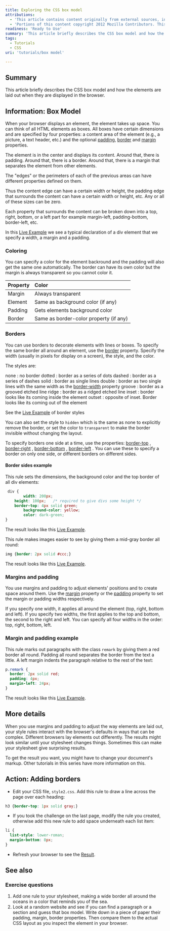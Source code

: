 ```yaml
---
title: Exploring the CSS box model
attributions:
  - 'This article contains content originally from external sources, including ones licensed under the CC-BY-SA license. [![cc-by-sa-small-wpd.png](/assets/public/c/c8/cc-by-sa-small-wpd.png)](http://creativecommons.org/licenses/by-sa/3.0/us/)'
  - 'Portions of this content copyright 2012 Mozilla Contributors. This article contains work licensed under the Creative Commons Attribution-Sharealike License v2.5 or later. The original work is available at Mozilla Developer Network: [Article](https://developer.mozilla.org/en-US/docs/CSS/Getting_Started/Boxes)'
readiness: 'Ready to Use'
summary: 'This article briefly describes the CSS box model and how the elements are laid out when they are displayed in the browser.'
tags:
  - Tutorials
  - CSS
uri: 'tutorials/box model'

---
```

## Summary

This article briefly describes the CSS box model and how the elements are laid out when they are displayed in the browser.

## Information: Box Model

When your browser displays an element, the element takes up space. You can think of all HTML elements as boxes. All boxes have certain dimensions and are specified by four properties: a content area of the element (e.g., a picture, a text header, etc.) and the optional [padding](/css/properties/padding), [border](/css/properties/border) and [margin](/css/properties/margin) properties.

The element is in the center and displays its content. Around that, there is padding. Around that, there is a border. Around that, there is a margin that separates the element from other elements.

The "edges" or the perimeters of each of the previous areas can have different properties defined on them.

Thus the content edge can have a certain width or height, the padding edge that surrounds the content can have a certain width or height, etc. Any or all of these sizes can be zero.

Each property that surrounds the content can be broken down into a top, right, bottom, or a left part for example margin-left, padding-bottom, border-left, etc.

In this [Live Example](http://code.webplatform.org/gist/11409432) we see a typical declaration of a div element that we specify a width, a margin and a padding.

### Coloring

You can specify a color for the element backround and the padding will also get the same one automatically. The border can have its own color but the margin is always transparent so you cannot color it.

|Property|Color|
|:-------|:----|
|Margin|Always transparent|
|Element|Same as background color (if any)|
|Padding|Gets elements background color|
|Border|Same as border-color property (if any)|

### Borders

You can use borders to decorate elements with lines or boxes. To specify the same border all around an element, use the [border](/css/properties/border) property. Specify the width (usually in pixels for display on a screen), the style, and the color.

The styles are:

 none
:   no border
 dotted
:   border as a series of dots
 dashed
:   border as a series of dashes
 solid
:   border as single lines
 double
:   border as two single lines with the same width as the [border-width](/css/properties/border-width) property
 groove
:   border as a grooved etched line
 ridge
:   border as a ridged etched line
 inset
:   border looks like its coming inside the element
 outset
:   opposite of inset. Border looks like its coming out of the element

See the [Live Example](http://code.webplatform.org/gist/11411135) of border styles

You can also set the style to `hidden` which is the same as none to explicitly remove the border, or set the color to `transparent` to make the border invisible without changing the layout.

To specify borders one side at a time, use the properties: [border-top](/css/properties/border-top) , [border-right](/css/properties/border-right) , [border-bottom](/css/properties/border-bottom) , [border-left](/css/properties/border-left) . You can use these to specify a border on only one side, or different borders on different sides.

#### Border sides example

This rule sets the dimensions, the background color and the top border of all div elements:

``` css
 div {
        width: 200px;
    height: 100px;   /* required to give divs some height */
    border-top: 4px solid green;
        background-color: yellow;
        color: dark-green;
}
```

 The result looks like this [Live Example](http://code.webplatform.org/gist/11429299).

This rule makes images easier to see by giving them a mid-gray border all round:

``` css
img {border: 2px solid #ccc;}
```

 The result looks like this [Live Example](http://code.webplatform.org/gist/11429444).

### Margins and padding

You use margins and padding to adjust elements' positions and to create space around them. Use the [margin](/css/properties/margin) property or the [padding](/css/properties/padding) property to set the margin or padding widths respectively.

If you specify one width, it applies all around the element (top, right, bottom and left). If you specify two widths, the first applies to the top and bottom, the second to the right and left. You can specify all four widths in the order: top, right, bottom, left.

### Margin and padding example

This rule marks out paragraphs with the class `remark` by giving them a red border all round. Padding all round separates the border from the text a little. A left margin indents the paragraph relative to the rest of the text:

``` css
p.remark {
  border: 2px solid red;
  padding: 4px;
  margin-left: 24px;
}
```

 The result looks like this [Live Example](http://code.webplatform.org/gist/11429785).

## More details

When you use margins and padding to adjust the way elements are laid out, your style rules interact with the browser's defaults in ways that can be complex. Different browsers lay elements out differently. The results might look similar until your stylesheet changes things. Sometimes this can make your stylesheet give surprising results.

To get the result you want, you might have to change your document's markup. Other tutorials in this series have more information on this.

## Action: Adding borders

-   Edit your CSS file, `style2.css`. Add this rule to draw a line across the page over each heading:

``` css
h3 {border-top: 1px solid gray;}
```

-   If you took the challenge on the last page, modify the rule you created, otherwise add this new rule to add space underneath each list item:

``` css
li {
  list-style: lower-roman;
  margin-bottom: 8px;
}
```

-   Refresh your browser to see the [Result](http://code.webplatform.org/gist/11431094).

## See also

### Exercise questions

1.  Add one rule to your stylesheet, making a wide border all around the oceans in a color that reminds you of the sea.
2.  Look at a random website and see if you can find a paragraph or a section and guess that box model. Write down in a piece of paper their padding, margin, border properties. Then compare them to the actual CSS layout as you inspect the element in your browser.
